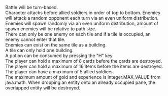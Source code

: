 Battle will be turn-based.  
Character attacks before allied soldiers in order of top to bottom. 
Enemies will attack a random opponent each turn via an even uniform distribution.  
Enemies will spawn randomly via an even uniform distribution, amount of spawn enemies will be relative to path size.  
There can only be one enemy on each tile and if a tile is occupied, an enemy cannot enter that tile.  
Enemies can exist on the same tile as a building.  
A tile can only hold one building.  
A potion can be consumed by pressing the "H" key.  
The player can hold a maximum of 8 cards before the cards are destroyed.  
The player can hold a maximum of 16 items before the items are destroyed.  
The player can have a maximum of 5 allied soldiers.  
The maximum amount of gold and experience is Integer.MAX_VALUE from java.math.
When dropping an entity onto an already occupied pane, the overlapped entity will be destroyed.
